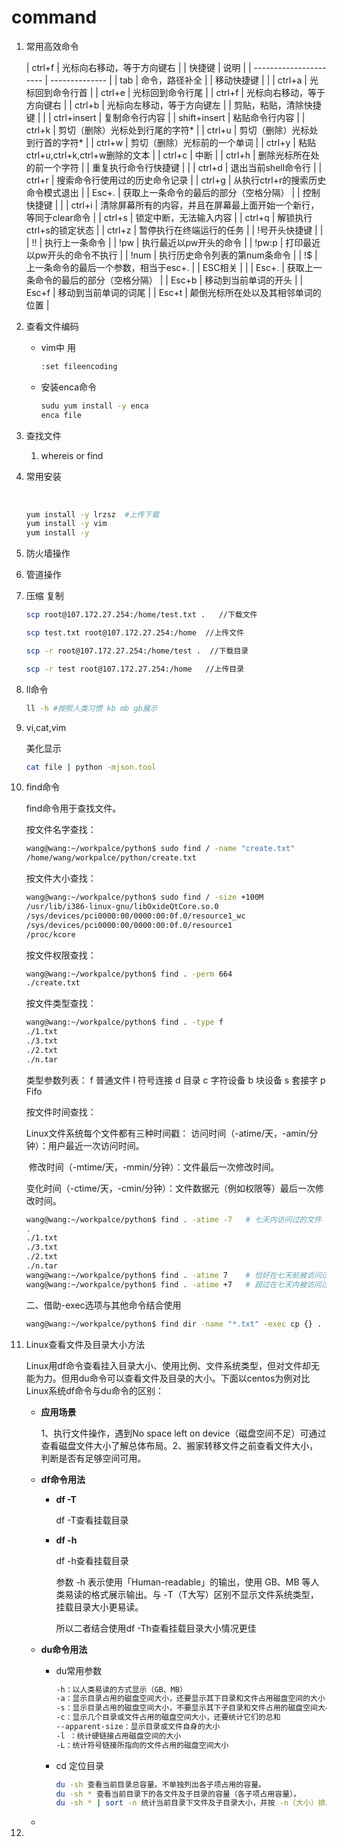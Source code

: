 # command

1. 常用高效命令

   | ctrl+f                 |  光标向右移动，等于方向键右              |
   | 快捷键                 | 说明           |
   | ---------------------- | -------------- |
   | tab                    | 命令，路径补全 |
   | 移动快捷键             |                |
   | ctrl+a                 |  光标回到命令行首              |
   | ctrl+e                 |  光标回到命令行尾              |
   | ctrl+f                 |  光标向右移动，等于方向键右              |
   | ctrl+b                 |  光标向左移动，等于方向键左              |
   | 剪贴，粘贴，清除快捷键 |                |
   | ctrl+insert                 |  复制命令行内容	              |
   | shift+insert                 |  粘贴命令行内容              |
   | ctrl+k                 | 剪切（删除）光标处到行尾的字符* |
   | ctrl+u                 | 剪切（删除）光标处到行首的字符* |
   | ctrl+w                 | 剪切（删除）光标前的一个单词 |
   | ctrl+y                 | 粘贴ctrl+u,ctrl+k,ctrl+w删除的文本 |
   | ctrl+c                 | 中断 |
   | ctrl+h                 | 删除光标所在处的前一个字符 |
   | 重复执行命令行快捷键                |                |
   | ctrl+d                 | 退出当前shell命令行 |
   | ctrl+r                 | 搜索命令行使用过的历史命令记录 |
   | ctrl+g                 | 从执行ctrl+r的搜索历史命令模式退出 |
   | Esc+.                 | 获取上一条命令的最后的部分（空格分隔） |
   | 控制快捷键                 |                |
   | ctrl+i                 | 清除屏幕所有的内容，并且在屏幕最上面开始一个新行，等同于clear命令 |
   | ctrl+s                 | 锁定中断，无法输入内容 |
   | ctrl+q                 | 解锁执行ctrl+s的锁定状态 |
   | ctrl+z                 | 暂停执行在终端运行的任务 |
   | !号开头快捷键                 |                |
   | !!                 | 执行上一条命令 |
   | !pw                 | 执行最近以pw开头的命令 |
   | !pw:p                 | 打印最近以pw开头的命令不执行 |
   | !num                 | 执行历史命令列表的第num条命令 |
   | !$                 | 上一条命令的最后一个参数，相当于esc+. |
   | ESC相关                |                |
   | Esc+.                  | 获取上一条命令的最后的部分（空格分隔） |
   | Esc+b                  | 移动到当前单词的开头 |
   | Esc+f                  | 移动到当前单词的词尾 |
   | Esc+t                  | 颠倒光标所在处以及其相邻单词的位置 |

   

2. 查看文件编码

   - vim中 用 

     ```bash
     :set fileencoding
     ```

   - 安装enca命令

     ```bash
     sudu yum install -y enca
     enca file
     ```

3. 查找文件

   1. whereis or find

4. 常用安装

   ​	

   ```bash
   yum install -y lrzsz  #上传下载
   yum install -y vim
   yum install -y 
   ```

5. 防火墙操作

6. 管道操作

7. 压缩 复制

   ``` bash
   scp root@107.172.27.254:/home/test.txt .   //下载文件
   
   scp test.txt root@107.172.27.254:/home  //上传文件
   
   scp -r root@107.172.27.254:/home/test .  //下载目录
   
   scp -r test root@107.172.27.254:/home   //上传目录
   ```

8. ll命令

   ```bash
   ll -h #按照人类习惯 kb mb gb展示
   ```

9. vi,cat,vim

   美化显示

   ```bash
   cat file | python -mjson.tool 
   ```

   

10. find命令

    find命令用于查找文件。

    按文件名字查找：

    ```bash
    wang@wang:~/workpalce/python$ sudo find / -name "create.txt"
    /home/wang/workpalce/python/create.txt
    ```

    按文件大小查找：

    ```bash
    wang@wang:~/workpalce/python$ sudo find / -size +100M
    /usr/lib/i386-linux-gnu/libOxideQtCore.so.0
    /sys/devices/pci0000:00/0000:00:0f.0/resource1_wc
    /sys/devices/pci0000:00/0000:00:0f.0/resource1
    /proc/kcore
    ```

    按文件权限查找：

    ```bash
    wang@wang:~/workpalce/python$ find . -perm 664
    ./create.txt
    ```

     按文件类型查找：

    ```bash
    wang@wang:~/workpalce/python$ find . -type f
    ./1.txt
    ./3.txt
    ./2.txt
    ./n.tar
    ```

    类型参数列表： f 普通文件 l 符号连接 d 目录 c 字符设备 b 块设备 s 套接字 p Fifo

    按文件时间查找：

    Linux文件系统每个文件都有三种时间戳： 访问时间（-atime/天，-amin/分钟）：用户最近一次访问时间。

    ​                                                                 修改时间（-mtime/天，-mmin/分钟）：文件最后一次修改时间。

    ​                                                                 变化时间（-ctime/天，-cmin/分钟）：文件数据元（例如权限等）最后一次修改时间。

    ```bash
    wang@wang:~/workpalce/python$ find . -atime -7   # 七天内访问过的文件
    .
    ./1.txt
    ./3.txt
    ./2.txt
    ./n.tar
    wang@wang:~/workpalce/python$ find . -atime 7    # 恰好在七天前被访问过的文件
    wang@wang:~/workpalce/python$ find . -atime +7   # 超过在七天内被访问过的文件
    ```

    二、借助-exec选项与其他命令结合使用

    ```bash
    wang@wang:~/workpalce/python$ find dir -name "*.txt" -exec cp {} . \;
    ```
    
11. Linux查看文件及目录大小方法

    Linux用df命令查看挂入目录大小、使用比例、文件系统类型，但对文件却无能为力。但用du命令可以查看文件及目录的大小。下面以centos为例对比Linux系统df命令与du命令的区别：

    - **应用场景**

      1、执行文件操作，遇到No space left on device（磁盘空间不足）可通过查看磁盘文件大小了解总体布局。2、搬家转移文件之前查看文件大小，判断是否有足够空间可用。

    - **df命令用法**

      - **df -T**

        df -T查看挂载目录

      - **df -h**

        df -h查看挂载目录

        参数 -h 表示使用「Human-readable」的输出，使用 GB、MB 等人类易读的格式展示输出。与 -T（T大写）区别不显示文件系统类型，挂载目录大小更易读。

        所以二者结合使用df -Th查看挂载目录大小情况更佳

    - **du命令用法**

      - du常用参数

        ```bash
        -h：以人类易读的方式显示（GB、MB）
        -a：显示目录占用的磁盘空间大小，还要显示其下目录和文件占用磁盘空间的大小
        -s：显示目录占用的磁盘空间大小，不要显示其下子目录和文件占用的磁盘空间大小
        -c：显示几个目录或文件占用的磁盘空间大小，还要统计它们的总和
        --apparent-size：显示目录或文件自身的大小
        -l ：统计硬链接占用磁盘空间的大小
        -L：统计符号链接所指向的文件占用的磁盘空间大小
        ```

      - cd 定位目录

        ```bash
        du -sh 查看当前目录总容量。不单独列出各子项占用的容量。
        du -sh * 查看当前目录下的各文件及子目录的容量（各子项占用容量）。
        du -sh * | sort -n 统计当前目录下文件及子目录大小，并按 -n（大小）排序。
        ```

    - 

12. 

